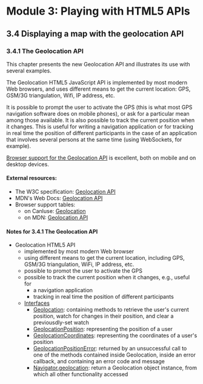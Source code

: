 # Module 3: Playing with HTML5 APIs

## 3.4 Displaying a map with the geolocation API


### 3.4.1 The Geolocation API

This chapter presents the new Geolocation API and illustrates its use with several examples.

The Geolocation HTML5 JavaScript API is implemented by most modern Web browsers, and uses different means to get the current location: GPS, GSM/3G triangulation, Wifi, IP address, etc.

It is possible to prompt the user to activate the GPS (this is what most GPS navigation software does on mobile phones), or ask for a particular mean among those available. It is also possible to track the current position when it changes. This is useful for writing a navigation application or for tracking in real time the position of different participants in the case of an application that involves several persons at the same time (using WebSockets, for example).

[Browser support for the Geolocation API](https://caniuse.com/#feat=geolocation) is excellent, both on mobile and on desktop devices.

#### External resources:

+ The W3C specification: [Geolocation API](https://www.w3.org/TR/geolocation-API/)
+ MDN's Web Docs: [Geolocation API](https://developer.mozilla.org/en-US/docs/Web/API/Geolocation_API)
+ Browser support tables:
  + on CanIuse: [Geolocation](https://caniuse.com/#feat=geolocation)
  + on MDN: [Geolocation API](https://developer.mozilla.org/en-US/docs/Web/API/Geolocation_API#Browser_compatibility)


#### Notes for 3.4.1 The Geolocation API

+ Geolocation HTML5 API
  + implemented by most modern Web browser
  + using different means to get the current location, including GPS, GSM/3G triangulation, WiFi, IP address, etc.
  + possible to promot the user to activate the GPS
  + possible to track the current position when it changes, e.g., useful for
    + a navigation application
    + tracking in real time the position of different participants
  + [Interfaces](https://tinyurl.com/pjjj7ayq)
    + [Geolocation](https://tinyurl.com/zeyhput6): containing methods to retrieve the user's current position, watch for changes in their position, and clear a previousdly-set watch
    + [GeolocationPosition](https://tinyurl.com/w1grzn0k): representing the position of a user
    + [GeolocationCoordinates](https://tinyurl.com/ky6s9uoo): representing the coordinates of a user's position
    + [GeolocationPositionError](https://tinyurl.com/y7pldaqo): returned by an unsuccessful call to one of the methods contained inside Geolocation, inside an error callback, and containing an error code and message
    + [Navigator.geolocation](https://tinyurl.com/2djxdf54): return a Geolocation object instance, from which all other functionality accessed




